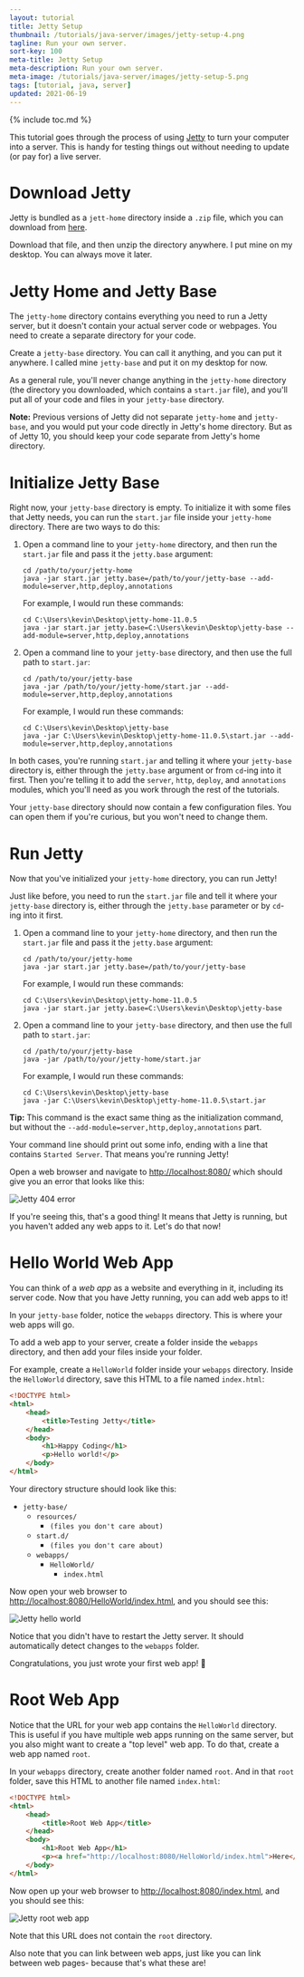 ```yaml
---
layout: tutorial
title: Jetty Setup
thumbnail: /tutorials/java-server/images/jetty-setup-4.png
tagline: Run your own server.
sort-key: 100
meta-title: Jetty Setup
meta-description: Run your own server.
meta-image: /tutorials/java-server/images/jetty-setup-5.png
tags: [tutorial, java, server]
updated: 2021-06-19
---
```


{% include toc.md %}

This tutorial goes through the process of using [Jetty](http://www.eclipse.org/jetty/) to turn your computer into a server. This is handy for testing things out without needing to update (or pay for) a live server.

# Download Jetty

Jetty is bundled as a `jett-home` directory inside a `.zip` file, which you can download from [here](http://www.eclipse.org/jetty/download.html).

Download that file, and then unzip the directory anywhere. I put mine on my desktop. You can always move it later.

# Jetty Home and Jetty Base

The `jetty-home` directory contains everything you need to run a Jetty server, but it doesn't contain your actual server code or webpages. You need to create a separate directory for your code.

Create a `jetty-base` directory. You can call it anything, and you can put it anywhere. I called mine `jetty-base` and put it on my desktop for now.

As a general rule, you'll never change anything in the `jetty-home` directory (the directory you downloaded, which contains a `start.jar` file), and you'll put all of your code and files in your `jetty-base` directory.

**Note:** Previous versions of Jetty did not separate `jetty-home` and `jetty-base`, and you would put your code directly in Jetty's home directory. But as of Jetty 10, you should keep your code separate from Jetty's home directory.

# Initialize Jetty Base

Right now, your `jetty-base` directory is empty. To initialize it with some files that Jetty needs, you can run the `start.jar` file inside your `jetty-home` directory. There are two ways to do this:

1. Open a command line to your `jetty-home` directory, and then run the `start.jar` file and pass it the `jetty.base` argument:

   ```
   cd /path/to/your/jetty-home
   java -jar start.jar jetty.base=/path/to/your/jetty-base --add-module=server,http,deploy,annotations
   ```
   
   For example, I would run these commands:

   ```
   cd C:\Users\kevin\Desktop\jetty-home-11.0.5
   java -jar start.jar jetty.base=C:\Users\kevin\Desktop\jetty-base --add-module=server,http,deploy,annotations
   ```

2. Open a command line to your `jetty-base` directory, and then use the full path to `start.jar`:

   ```
   cd /path/to/your/jetty-base
   java -jar /path/to/your/jetty-home/start.jar --add-module=server,http,deploy,annotations
   ```
   
   For example, I would run these commands:

   ```
   cd C:\Users\kevin\Desktop\jetty-base
   java -jar C:\Users\kevin\Desktop\jetty-home-11.0.5\start.jar --add-module=server,http,deploy,annotations
   ```

In both cases, you're running `start.jar` and telling it where your `jetty-base` directory is, either through the `jetty.base` argument or from `cd`-ing into it first. Then you're telling it to add the `server`, `http`, `deploy`, and `annotations` modules, which you'll need as you work through the rest of the tutorials.

Your `jetty-base` directory should now contain a few configuration files. You can open them if you're curious, but you won't need to change them.

# Run Jetty

Now that you've initialized your `jetty-home` directory, you can run Jetty!

Just like before, you need to run the `start.jar` file and tell it where your `jetty-base` directory is, either through the `jetty.base` parameter or by `cd`-ing into it first.

1. Open a command line to your `jetty-home` directory, and then run the `start.jar` file and pass it the `jetty.base` argument:

   ```
   cd /path/to/your/jetty-home
   java -jar start.jar jetty.base=/path/to/your/jetty-base
   ```
   
   For example, I would run these commands:

   ```
   cd C:\Users\kevin\Desktop\jetty-home-11.0.5
   java -jar start.jar jetty.base=C:\Users\kevin\Desktop\jetty-base
   ```

2. Open a command line to your `jetty-base` directory, and then use the full path to `start.jar`:

   ```
   cd /path/to/your/jetty-base
   java -jar /path/to/your/jetty-home/start.jar
   ```
   
   For example, I would run these commands:

   ```
   cd C:\Users\kevin\Desktop\jetty-base
   java -jar C:\Users\kevin\Desktop\jetty-home-11.0.5\start.jar
   ```

**Tip:** This command is the exact same thing as the initialization command, but without the `--add-module=server,http,deploy,annotations` part.

Your command line should print out some info, ending with a line that contains `Started Server`. That means you're running Jetty!

Open a web browser and navigate to [http://localhost:8080/](http://localhost:8080/) which should give you an error that looks like this:

![Jetty 404 error](/tutorials/java-server/images/jetty-setup-1.png)

If you're seeing this, that's a good thing! It means that Jetty is running, but you haven't added any web apps to it. Let's do that now!

# Hello World Web App

You can think of a *web app* as a website and everything in it, including its server code. Now that you have Jetty running, you can add web apps to it!

In your `jetty-base` folder, notice the `webapps` directory. This is where your web apps will go.

To add a web app to your server, create a folder inside the `webapps` directory, and then add your files inside your folder.

For example, create a `HelloWorld` folder inside your `webapps` directory. Inside the `HelloWorld` directory, save this HTML to a file named `index.html`:

```html
<!DOCTYPE html>
<html>
	<head>
		<title>Testing Jetty</title>
	</head>
	<body>
		<h1>Happy Coding</h1>
		<p>Hello world!</p>
	</body>
</html>
```

Your directory structure should look like this:

- `jetty-base/`
  - `resources/`
    - `(files you don't care about)`
  - `start.d/`
    - `(files you don't care about)`
  - `webapps/`
    - `HelloWorld/`
      - `index.html`

Now open your web browser to [http://localhost:8080/HelloWorld/index.html](http://localhost:8080/HelloWorld/index.html), and you should see this:

![Jetty hello world](/tutorials/java-server/images/jetty-setup-2.png)

Notice that you didn't have to restart the Jetty server. It should automatically detect changes to the `webapps` folder.

Congratulations, you just wrote your first web app! :tada:

# Root Web App

Notice that the URL for your web app contains the `HelloWorld` directory. This is useful if you have multiple web apps running on the same server, but you also might want to create a "top level" web app. To do that, create a web app named `root`.

In your `webapps` directory, create another folder named `root`. And in that `root` folder, save this HTML to another file named `index.html`:

```html
<!DOCTYPE html>
<html>
	<head>
		<title>Root Web App</title>
	</head>
	<body>
		<h1>Root Web App</h1>
		<p><a href="http://localhost:8080/HelloWorld/index.html">Here</a> is a link to the Hello World app.</p>
	</body>
</html>
```

Now open up your web browser to [http://localhost:8080/index.html](http://localhost:8080/index.html), and you should see this:

![Jetty root web app](/tutorials/java-server/images/jetty-setup-3.png)

Note that this URL does not contain the `root` directory.

Also note that you can link between web apps, just like you can link between web pages- because that's what these are!
